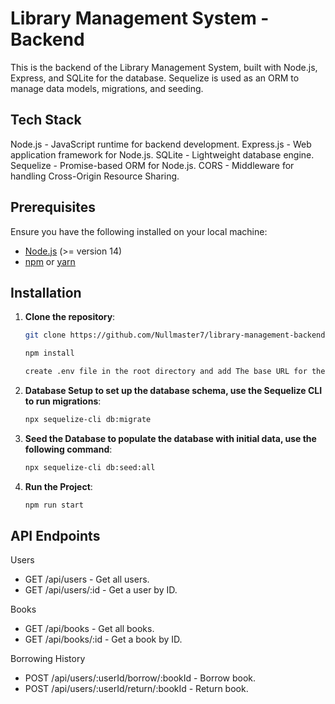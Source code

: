 # Library Management System - Backend

This is the backend of the Library Management System, built with Node.js, 
Express, and SQLite for the database. Sequelize is used as an ORM to manage data models, migrations, and seeding.

## Tech Stack
Node.js - JavaScript runtime for backend development.
Express.js - Web application framework for Node.js.
SQLite - Lightweight database engine.
Sequelize - Promise-based ORM for Node.js.
CORS - Middleware for handling Cross-Origin Resource Sharing.

## Prerequisites

Ensure you have the following installed on your local machine:

- [Node.js](https://nodejs.org/) (>= version 14)
- [npm](https://www.npmjs.com/) or [yarn](https://yarnpkg.com/)

## Installation

1. **Clone the repository**:

   ```bash
   git clone https://github.com/Nullmaster7/library-management-backend.git
   
   npm install

   create .env file in the root directory and add The base URL for the backend API : REACT_APP_API_URL=http://localhost:3001

2. **Database Setup to set up the database schema, use the Sequelize CLI to run migrations**:
   ```bash
   npx sequelize-cli db:migrate

3. **Seed the Database to populate the database with initial data, use the following command**:
   ```bash
   npx sequelize-cli db:seed:all

4. **Run the Project**:
   ```bash
   npm run start 

## API Endpoints

Users

- GET /api/users - Get all users.
- GET /api/users/:id - Get a user by ID.

Books

- GET /api/books - Get all books.
- GET /api/books/:id - Get a book by ID.

Borrowing History

- POST /api/users/:userId/borrow/:bookId - Borrow book.
- POST /api/users/:userId/return/:bookId - Return book.
